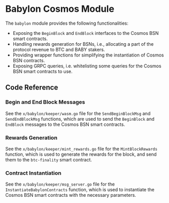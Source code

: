 # Babylon Cosmos Module

The `babylon` module provides the following functionalities:

- Exposing the `BeginBlock` and `EndBlock` interfaces to the Cosmos BSN
  smart contracts.
- Handling rewards generation for BSNs, i.e., allocating a part of the protocol
  revenue to BTC and BABY stakers.
- Providing wrapper functions for simplifying the instantiation of Cosmos BSN
  contracts.
- Exposing GRPC queries, i.e. whitelisting some queries for the Cosmos BSN smart
  contracts to use.

## Code Reference

### Begin and End Block Messages

See the `x/babylon/keeper/wasm.go` file for the `SendBeginBlockMsg` and
`SendEndBlockMsg` functions, which are used to send the `BeginBlock` and
`EndBlock` messages to the Cosmos BSN smart contracts.

### Rewards Generation

See the `x/babylon/keeper/mint_rewards.go` file for the `MintBlockRewards`
function, which is used to generate the rewards for the block, and send them to
the `btc-finality` smart contract.

### Contract Instantiation

See the `x/babylon/keeper/msg_server.go` file for the
`InstantiateBabylonContracts` function, which is used to instantiate the
Cosmos BSN smart contracts with the necessary parameters.